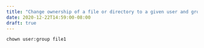 ```yaml
---
title: "Change ownership of a file or directory to a given user and group"
date: 2020-12-22T14:59:00-08:00
draft: true
---
```


```
chown user:group file1
```
